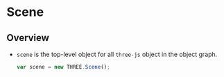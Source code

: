# Scene

## Overview

* `scene` is the top-level object for all `three-js` object in the object graph.

    ```js
    var scene = new THREE.Scene();
    ```